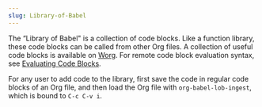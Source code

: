 ```yaml
---
slug: Library-of-Babel
---
```


The “Library of Babel" is a collection of code blocks. Like a function library, these code blocks can be called from other Org files. A collection of useful code blocks is available on [Worg](https://orgmode.org/worg/library-of-babel.html). For remote code block evaluation syntax, see [Evaluating Code Blocks](/docs/org/Evaluating-Code-Blocks).

For any user to add code to the library, first save the code in regular code blocks of an Org file, and then load the Org file with `org-babel-lob-ingest`, which is bound to `C-c C-v i`.
